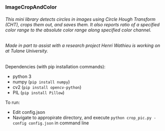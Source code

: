 ### ImageCropAndColor

###### This mini library detects circles in images using Circle Hough Transform (CHT), crops them out, and saves them. It also reports ratio of a specified color range to the absolute color range along specified color channel.

###### Made in part to assist with a research project Henri Wathieu is working on at Tulane University.

Dependencies (with pip installation commands):

- python 3
- numpy (`pip install numpy`)
- cv2 (`pip install opencv-python`)
- PIL (`pip install Pillow`)

To run:

- Edit config.json
- Navigate to appropirate directory, and execute `python crop_pic.py -config config.json` in command line


